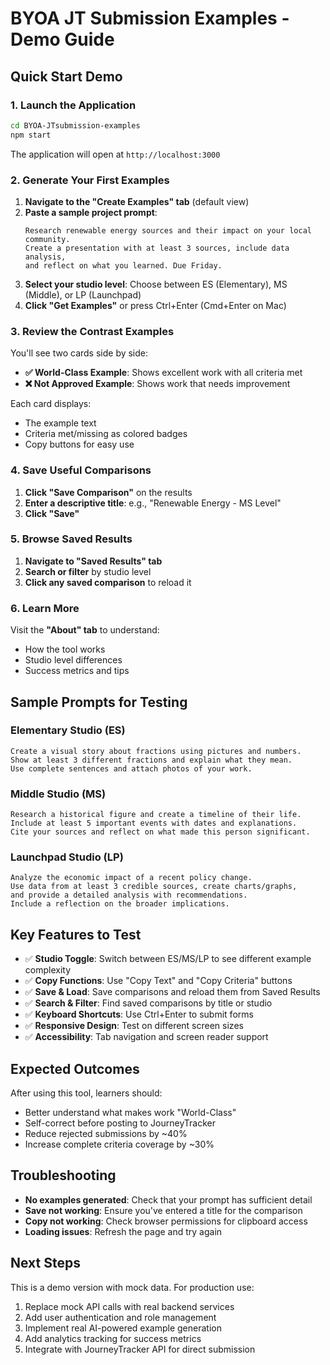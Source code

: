 # BYOA JT Submission Examples - Demo Guide

## Quick Start Demo

### 1. Launch the Application
```bash
cd BYOA-JTsubmission-examples
npm start
```

The application will open at `http://localhost:3000`

### 2. Generate Your First Examples

1. **Navigate to the "Create Examples" tab** (default view)
2. **Paste a sample project prompt**:
   ```
   Research renewable energy sources and their impact on your local community. 
   Create a presentation with at least 3 sources, include data analysis, 
   and reflect on what you learned. Due Friday.
   ```
3. **Select your studio level**: Choose between ES (Elementary), MS (Middle), or LP (Launchpad)
4. **Click "Get Examples"** or press Ctrl+Enter (Cmd+Enter on Mac)

### 3. Review the Contrast Examples

You'll see two cards side by side:
- **✅ World-Class Example**: Shows excellent work with all criteria met
- **❌ Not Approved Example**: Shows work that needs improvement

Each card displays:
- The example text
- Criteria met/missing as colored badges
- Copy buttons for easy use

### 4. Save Useful Comparisons

1. **Click "Save Comparison"** on the results
2. **Enter a descriptive title**: e.g., "Renewable Energy - MS Level"
3. **Click "Save"**

### 5. Browse Saved Results

1. **Navigate to "Saved Results" tab**
2. **Search or filter** by studio level
3. **Click any saved comparison** to reload it

### 6. Learn More

Visit the **"About" tab** to understand:
- How the tool works
- Studio level differences
- Success metrics and tips

## Sample Prompts for Testing

### Elementary Studio (ES)
```
Create a visual story about fractions using pictures and numbers. 
Show at least 3 different fractions and explain what they mean. 
Use complete sentences and attach photos of your work.
```

### Middle Studio (MS)
```
Research a historical figure and create a timeline of their life. 
Include at least 5 important events with dates and explanations. 
Cite your sources and reflect on what made this person significant.
```

### Launchpad Studio (LP)
```
Analyze the economic impact of a recent policy change. 
Use data from at least 3 credible sources, create charts/graphs, 
and provide a detailed analysis with recommendations. 
Include a reflection on the broader implications.
```

## Key Features to Test

- ✅ **Studio Toggle**: Switch between ES/MS/LP to see different example complexity
- ✅ **Copy Functions**: Use "Copy Text" and "Copy Criteria" buttons
- ✅ **Save & Load**: Save comparisons and reload them from Saved Results
- ✅ **Search & Filter**: Find saved comparisons by title or studio
- ✅ **Keyboard Shortcuts**: Use Ctrl+Enter to submit forms
- ✅ **Responsive Design**: Test on different screen sizes
- ✅ **Accessibility**: Tab navigation and screen reader support

## Expected Outcomes

After using this tool, learners should:
- Better understand what makes work "World-Class"
- Self-correct before posting to JourneyTracker
- Reduce rejected submissions by ~40%
- Increase complete criteria coverage by ~30%

## Troubleshooting

- **No examples generated**: Check that your prompt has sufficient detail
- **Save not working**: Ensure you've entered a title for the comparison
- **Copy not working**: Check browser permissions for clipboard access
- **Loading issues**: Refresh the page and try again

## Next Steps

This is a demo version with mock data. For production use:
1. Replace mock API calls with real backend services
2. Add user authentication and role management
3. Implement real AI-powered example generation
4. Add analytics tracking for success metrics
5. Integrate with JourneyTracker API for direct submission

